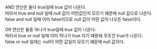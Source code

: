 AND 연산은 둘다 true일때 true 값이 나온다.  
따라서 true and null 일때 null 값이 어떤값인지 모르기 떄문에 null 값으로 나온다.  
false and null 일때 이미 false이므로 null 값이 어떤 값이 나오든 false이다.  

OR 연산은 둘중 하나가 true일때 true 값이 나온다.  
따라서 true or null 일때 이미 하나가 true 이기 때문에 무조건 true가 나온다.  
false or null 일때는 null이 어떤 값일지 모르기 떄문에 null 값이다.
